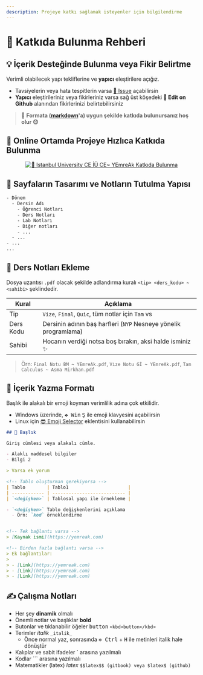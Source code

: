 ```yaml
---
description: Projeye katkı sağlamak isteyenler için bilgilendirme
---
```


# 💖 Katkıda Bulunma Rehberi

<!-- TODO: Forkları güncelleme alanı eklenecek -->

## 💡 İçerik Desteğinde Bulunma veya Fikir Belirtme

Verimli olabilecek yapı tekliflerine ve **yapıcı** eleştirilere açığız.

- Tavsiyelerin veya hata tespitlerin varsa [🦋 Issue](https://github.com/yedhrab/IstanbulUniversity-CE/issues) açabilirsin
- **Yapıcı** eleştirileriniz veya fikirleriniz varsa sağ üst köşedeki  **🏹 Edit on Github** alanından fikirlerinizi belirtebilirsiniz

> 📌 **Formata ([markdown](https://wiki.yemreak.com/1-programlama-notlari/0-genel-notlar/2-markdown)'a) uygun şekilde katkıda bulunursanız hoş olur 😊**

## 🏃‍ Online Ortamda Projeye Hızlıca Katkıda Bulunma

<div align="center">
  <a href="https://www.youtube.com/watch?v=8IZQZrFpVMI"><img src="https://img.youtube.com/vi/8IZQZrFpVMI/0.jpg" alt="🏫 Istanbul University CE İÜ CE~ YEmreAk Katkıda Bulunma"></a>
</div>

## 👷‍ Sayfaların Tasarımı ve Notların Tutulma Yapısı

```txt
- Dönem
  - Dersin Adı
    - Öğrenci Notları
    - Ders Notları
    - Lab Notları
    - Diğer notları
    - ...
  - ...
- ...
...
```

## 📙 Ders Notları Ekleme

Dosya uzantısı `.pdf` olacak şekilde adlandırma kuralı `<tip> <ders_kodu> ~ <sahibi>` şeklindedir.

| Kural     | Açıklama                                                         |
| --------- | ---------------------------------------------------------------- |
| Tip       | `Vize`, `Final`, `Quic`, tüm notlar için `Tam` vs                |
| Ders Kodu | Dersinin adının baş harfleri (`NYP` Nesneye yönelik programlama) |
| Sahibi    | Hocanın verdiği notsa boş bırakın, aksi halde isminiz ✨          |

> Örn: `Final Notu BM ~ YEmreAk.pdf`, `Vize Notu Gİ ~ YEmreAk.pdf`, `Tam Calculus ~ Asma Mirkhan.pdf`


## 📑 İçerik Yazma Formatı

Başlık ile alakalı bir emoji koyman verimlilik adına çok etkilidir.

- Windows üzerinde, <kbd>❖ Win</kbd> <kbd>Ş</kbd> ile emoji klavyesini açabilirsin
- Linux için [😎 Emoji Selector](https://extensions.gnome.org/extension/1162/emoji-selector/) eklentisini kullanabilirsin

```md
## 🌟 Başlık

Giriş cümlesi veya alakalı cümle.

- Alaklı maddesel bilgiler
- Bilgi 2

> Varsa ek yorum

<!-- Tablo oluşturman gerekiyorsa -->
| Tablo        | Tablo1                      |
| ------------ | --------------------------- |
| `<değişken>` | Tablosal yapı ile örnekleme |

- `<değişken>` Tablo değişkenlerini açıklama
  - Örn: `kod` örneklendirme


<!-- Tek bağlantı varsa -->
> [Kaynak ismi](https://yemreak.com)

<!-- Birden fazla bağlantı varsa -->
> Ek bağlantılar:
>
> - [Link](https://yemreak.com)
> - [Link](https://yemreak.com)
> - [Link](https://yemreak.com)

```

## ✍ Çalışma Notları

- Her şey **dinamik** olmalı
- Önemli notlar ve başlıklar **bold**
- Butonlar ve tıklanabilir öğeler <kbd>button</kbd> `<kbd>button</kbd>`
- Terimler _italik_ `_italik_`
  - Önce normal yaz, sonrasında <kbd>✲ Ctrl</kbd> + <kbd>H</kbd> ile metinleri italik hale dönüştür
- Kalıplar ve sabit ifadeler \` arasına yazılmalı
- Kodlar ``` arasına yazılmalı
- Matematikler (latex) $latex$ `$$latex$$ (gitbook) veya $latex$ (github) `

